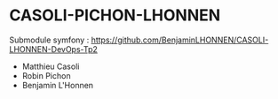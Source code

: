 # CASOLI-PICHON-LHONNEN
Submodule symfony : https://github.com/BenjaminLHONNEN/CASOLI-LHONNEN-DevOps-Tp2

 - Matthieu Casoli
 - Robin Pichon
 - Benjamin L'Honnen